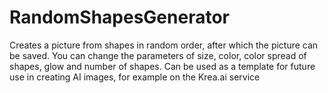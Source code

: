 # RandomShapesGenerator
Creates a picture from shapes in random order, after which the picture can be saved.  You can change the parameters of size, color, color spread of shapes, glow and number of shapes.  Can be used as a template for future use in creating AI images, for example on the Krea.ai service
